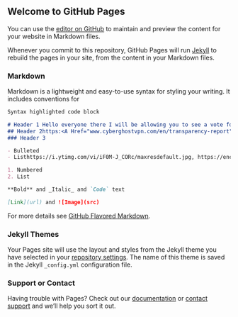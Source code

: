 ## Welcome to GitHub Pages

You can use the [editor on GitHub](https://github.com/Alreese1/China-you-need-the-power-of-memes-and-dankest-of-dank-memes-/edit/gh-pages/README.md) to maintain and preview the content for your website in Markdown files.

Whenever you commit to this repository, GitHub Pages will run [Jekyll](https://jekyllrb.com/) to rebuild the pages in your site, from the content in your Markdown files.

### Markdown

Markdown is a lightweight and easy-to-use syntax for styling your writing. It includes conventions for

```markdown
Syntax highlighted code block

# Header 1 Hello everyone there I will be allowing you to see a vote for your leader of China
## Header 2https:<A Href="www.cyberghostvpn.com/en/transparency-report"> cybergost </a> also that is to one of the VPNs cybergost to help you get through the fire walls
### Header 3

- Bulleted
- Listhttps://i.ytimg.com/vi/iF0M-J_CORc/maxresdefault.jpg, https://encrypted-tbn0.gstatic.com/images?q=tbn:ANd9GcQ8_-UwJYrmg-_IRY0RVI8vLfEp8bq12nWoqpiFLOi9V2ETm4LyPw , https://pics.onsizzle.com/merica-freedom-basketball-jammin-goodnight-1902876.png

1. Numbered
2. List

**Bold** and _Italic_ and `Code` text

[Link](url) and ![Image](src)
```

For more details see [GitHub Flavored Markdown](https://guides.github.com/features/mastering-markdown/).

### Jekyll Themes

Your Pages site will use the layout and styles from the Jekyll theme you have selected in your [repository settings](https://github.com/Alreese1/China-you-need-the-power-of-memes-and-dankest-of-dank-memes-/settings). The name of this theme is saved in the Jekyll `_config.yml` configuration file.

### Support or Contact

Having trouble with Pages? Check out our [documentation](https://help.github.com/categories/github-pages-basics/) or [contact support](https://github.com/contact) and we’ll help you sort it out.
